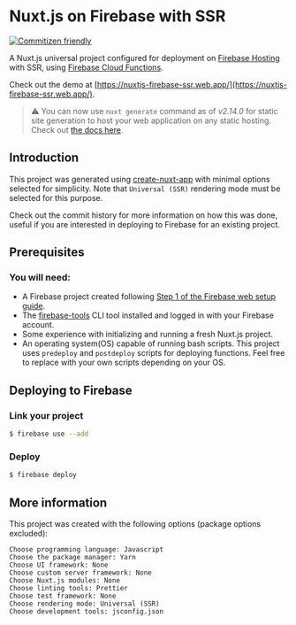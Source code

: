 # Nuxt.js on Firebase with SSR

[![Commitizen friendly](https://img.shields.io/badge/commitizen-friendly-brightgreen.svg)](http://commitizen.github.io/cz-cli/)

A Nuxt.js universal project configured for deployment on [Firebase Hosting](https://firebase.google.com/) with SSR, using [Firebase Cloud Functions](https://firebase.google.com/docs/functions).

Check out the demo at [https://nuxtjs-firebase-ssr.web.app/](https://nuxtjs-firebase-ssr.web.app/).

> ⚠️ You can now use `nuxt generate` command as of _v2.14.0_ for static site generation to host your web application on any static hosting. Check out [the docs here](https://nuxtjs.org/guide/commands/#static-generated-deployment-pre-rendered).

## Introduction

This project was generated using [create-nuxt-app](https://github.com/nuxt/create-nuxt-app) with minimal options selected for simplicity. Note that `Universal (SSR)` rendering mode must be selected for this purpose.

Check out the commit history for more information on how this was done, useful if you are interested in deploying to Firebase for an existing project.

## Prerequisites

### You will need:

- A Firebase project created following [Step 1 of the Firebase web setup guide](https://firebase.google.com/docs/web/setup).
- The [firebase-tools](https://github.com/firebase/firebase-tools) CLI tool installed and logged in with your Firebase account.
- Some experience with initializing and running a fresh Nuxt.js project.
- An operating system(OS) capable of running bash scripts. This project uses `predeploy` and `postdeploy` scripts for deploying functions. Feel free to replace with your own scripts depending on your OS.

## Deploying to Firebase

### Link your project

```sh
$ firebase use --add
```

### Deploy

```sh
$ firebase deploy
```

## More information

This project was created with the following options (package options excluded):

```
Choose programming language: Javascript
Choose the package manager: Yarn
Choose UI framework: None
Choose custom server framework: None
Choose Nuxt.js modules: None
Choose linting tools: Prettier
Choose test framework: None
Choose rendering mode: Universal (SSR)
Choose development tools: jsconfig.json
```
